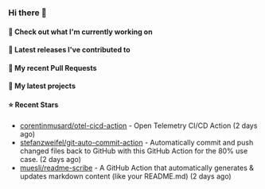 ### Hi there 👋

#### 👷 Check out what I'm currently working on


#### 🔭 Latest releases I've contributed to


#### 🔨 My recent Pull Requests


#### 🌱 My latest projects


#### ⭐ Recent Stars

- [corentinmusard/otel-cicd-action](https://github.com/corentinmusard/otel-cicd-action) - Open Telemetry CI/CD Action (2 days ago)
- [stefanzweifel/git-auto-commit-action](https://github.com/stefanzweifel/git-auto-commit-action) - Automatically commit and push changed files back to GitHub with this GitHub Action for the 80% use case. (2 days ago)
- [muesli/readme-scribe](https://github.com/muesli/readme-scribe) - A GitHub Action that automatically generates &amp; updates markdown content (like your README.md) (2 days ago)
